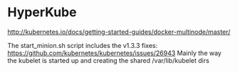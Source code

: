 HyperKube
==============

http://kubernetes.io/docs/getting-started-guides/docker-multinode/master/

The start_minion.sh script includes the v1.3.3 fixes:  https://github.com/kubernetes/kubernetes/issues/26943
Mainly the way the kubelet is started up and creating the shared /var/lib/kubelet dirs
